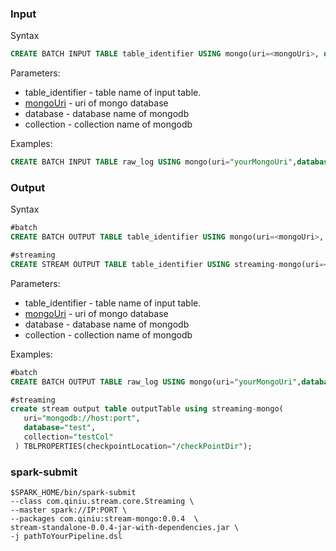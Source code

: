 ### Input
Syntax

```sql
CREATE BATCH INPUT TABLE table_identifier USING mongo(uri=<mongoUri>, database=<database>,collection=<collection>);
```

Parameters:

- table_identifier -   table name of input table.
- [mongoUri](https://docs.mongodb.com/manual/reference/connection-string/#connection-string-formats) - uri of mongo database
- database - database name of mongodb
- collection - collection name of mongodb

Examples:

```sql
CREATE BATCH INPUT TABLE raw_log USING mongo(uri="yourMongoUri",database="yourDatabaseName",collection="yourCollectionName")
```
### Output
Syntax

```sql
#batch
CREATE BATCH OUTPUT TABLE table_identifier USING mongo(uri=<mongoUri>, database=<database>,collection=<collection>);

#streaming
CREATE STREAM OUTPUT TABLE table_identifier USING streaming-mongo(uri=<mongoUri>, database=<database>,collection=<collection>) TBLPROPERTIES(checkPointLocation=<checkPointLocation>);

```

Parameters:

- table_identifier -   table name of input table.
- [mongoUri](https://docs.mongodb.com/manual/reference/connection-string/#connection-string-formats) - uri of mongo database
- database - database name of mongodb
- collection - collection name of mongodb

Examples:

```sql
#batch
CREATE BATCH OUTPUT TABLE raw_log USING mongo(uri="yourMongoUri",database="yourDatabaseName",collection="yourCollectionName");

#streaming
create stream output table outputTable using streaming-mongo(
   uri="mongodb://host:port",
   database="test",
   collection="testCol"
 ) TBLPROPERTIES(checkpointLocation="/checkPointDir");

```

### spark-submit

```shell
$SPARK_HOME/bin/spark-submit
--class com.qiniu.stream.core.Streaming \
--master spark://IP:PORT \
--packages com.qiniu:stream-mongo:0.0.4  \
stream-standalone-0.0.4-jar-with-dependencies.jar \
-j pathToYourPipeline.dsl 
```

